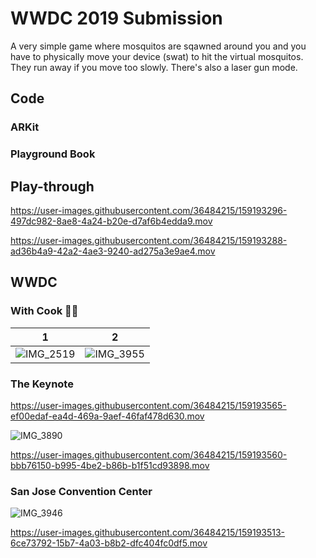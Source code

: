 # WWDC 2019 Submission
A very simple game where mosquitos are sqawned around you and you have to physically move your device (swat) to hit the virtual mosquitos. They run away if you move too slowly. There's also a laser gun mode.

## Code
### ARKit

### Playground Book


## Play-through 

https://user-images.githubusercontent.com/36484215/159193296-497dc982-8ae8-4a24-b20e-d7af6b4edda9.mov


https://user-images.githubusercontent.com/36484215/159193288-ad36b4a9-42a2-4ae3-9240-ad275a3e9ae4.mov



## WWDC
### With Cook 👨‍🍳 
1 | 2
:-------------------------:|:-------------------------:
![IMG_2519](https://user-images.githubusercontent.com/36484215/159192898-e896e755-79b1-45bb-8ce0-7ae4f141b009.jpg)  | ![IMG_3955](https://user-images.githubusercontent.com/36484215/159192899-dbd13310-25b5-41f8-866b-e20d44c5c855.JPG)

### The Keynote

https://user-images.githubusercontent.com/36484215/159193565-ef00edaf-ea4d-469a-9aef-46faf478d630.mov

![IMG_3890](https://user-images.githubusercontent.com/36484215/159193055-f19b3450-8209-42c0-ac58-b3dc3d913150.jpg)

https://user-images.githubusercontent.com/36484215/159193560-bbb76150-b995-4be2-b86b-b1f51cd93898.mov


### San Jose Convention Center
![IMG_3946](https://user-images.githubusercontent.com/36484215/159193090-6f29f328-bcd4-4bed-9d0d-10ad3729e742.jpg)

https://user-images.githubusercontent.com/36484215/159193513-6ce73792-15b7-4a03-b8b2-dfc404fc0df5.mov


